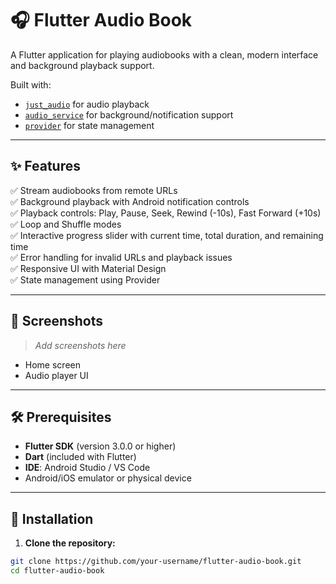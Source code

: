 # 🎧 Flutter Audio Book

A Flutter application for playing audiobooks with a clean, modern interface and background playback support.

Built with:

- [`just_audio`](https://pub.dev/packages/just_audio) for audio playback  
- [`audio_service`](https://pub.dev/packages/audio_service) for background/notification support  
- [`provider`](https://pub.dev/packages/provider) for state management

---

## ✨ Features

✅ Stream audiobooks from remote URLs  
✅ Background playback with Android notification controls  
✅ Playback controls: Play, Pause, Seek, Rewind (-10s), Fast Forward (+10s)  
✅ Loop and Shuffle modes  
✅ Interactive progress slider with current time, total duration, and remaining time  
✅ Error handling for invalid URLs and playback issues  
✅ Responsive UI with Material Design  
✅ State management using Provider  

---

## 📸 Screenshots

> _Add screenshots here_  
- Home screen  
- Audio player UI  

---

## 🛠 Prerequisites

- **Flutter SDK** (version 3.0.0 or higher)  
- **Dart** (included with Flutter)  
- **IDE**: Android Studio / VS Code  
- Android/iOS emulator or physical device  

---

## 🚀 Installation

1. **Clone the repository:**
```bash
git clone https://github.com/your-username/flutter-audio-book.git
cd flutter-audio-book
